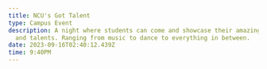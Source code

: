 ```yaml
---
title: NCU's Got Talent
type: Campus Event
description: A﻿ night where students can come and showcase their amazing skills
  and talents. Ranging from music to dance to everything in between.
date: 2023-09-16T02:40:12.439Z
time: 9:40PM
---
```

